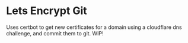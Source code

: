 # Lets Encrypt Git

Uses certbot to get new certificates for a domain using a cloudflare dns challenge, and commit them to git. WIP!
